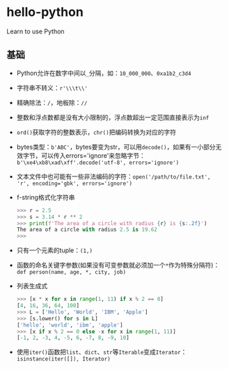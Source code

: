 # hello-python

Learn to use Python

## 基础

- Python允许在数字中间以`_`分隔，如：`10_000_000`、`0xa1b2_c3d4`
- 字符串不转义：`r'\\\t\\'`
- 精确除法：`/`，地板除：`//`
- 整数和浮点数都是没有大小限制的，浮点数超出一定范围直接表示为`inf`
- `ord()`获取字符的整数表示，`chr()`把编码转换为对应的字符
- bytes类型：`b'ABC'`，bytes要变为str，可以用`decode()`，如果有一小部分无效字节，可以传入errors='ignore'来忽略字节：`b'\xe4\xb8\xad\xff'.decode('utf-8', errors='ignore')`
- 文本文件中也可能有一些非法编码的字符：`open('/path/to/file.txt', 'r', encoding='gbk', errors='ignore')`
- f-string格式化字符串

  ```python
  >>> r = 2.5
  >>> s = 3.14 * r ** 2
  >>> print(f'The area of a circle with radius {r} is {s:.2f}')
  The area of a circle with radius 2.5 is 19.62
  >>>
  ```

- 只有一个元素的tuple：`(1,)`
- 函数的命名关键字参数(如果没有可变参数就必须加一个`*`作为特殊分隔符)：`def person(name, age, *, city, job)`
- 列表生成式

  ```python
  >>> [x * x for x in range(1, 11) if x % 2 == 0]
  [4, 16, 36, 64, 100]
  >>> L = ['Hello', 'World', 'IBM', 'Apple']
  >>> [s.lower() for s in L]
  ['hello', 'world', 'ibm', 'apple']
  >>> [x if x % 2 == 0 else -x for x in range(1, 11)]
  [-1, 2, -3, 4, -5, 6, -7, 8, -9, 10]
  ```

- 使用`iter()`函数把`list`、`dict`、`str`等`Iterable`变成`Iterator`：`isinstance(iter([]), Iterator)`
